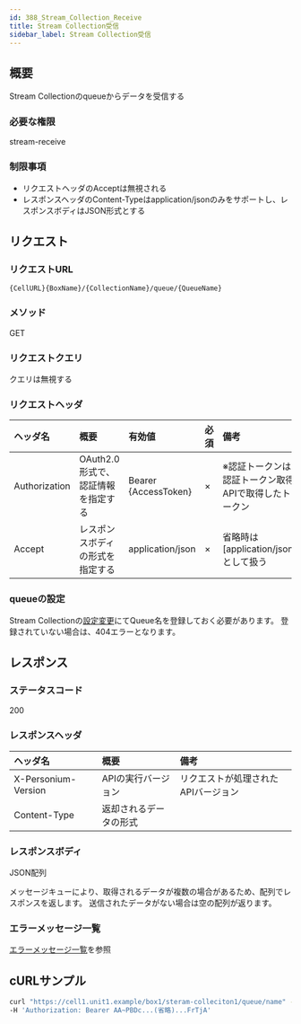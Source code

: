 ```yaml
---
id: 388_Stream_Collection_Receive
title: Stream Collection受信
sidebar_label: Stream Collection受信
---
```

## 概要
Stream Collectionのqueueからデータを受信する

### 必要な権限
stream-receive

### 制限事項
* リクエストヘッダのAcceptは無視される
* レスポンスヘッダのContent-Typeはapplication/jsonのみをサポートし、レスポンスボディはJSON形式とする

## リクエスト
### リクエストURL
```
{CellURL}{BoxName}/{CollectionName}/queue/{QueueName}
```

### メソッド
GET

### リクエストクエリ
クエリは無視する

### リクエストヘッダ
|ヘッダ名|概要|有効値|必須|備考|
|:--|:--|:--|:--|:--|
|Authorization|OAuth2.0形式で、認証情報を指定する|Bearer {AccessToken}|×|※認証トークンは認証トークン取得APIで取得したトークン|
|Accept|レスポンスボディの形式を指定する|application/json|×|省略時は[application/json]として扱う|

### queueの設定
Stream Collectionの[設定変更](386_Configure_Stream_Collection.md)にてQueue名を登録しておく必要があります。
登録されていない場合は、404エラーとなります。

## レスポンス
### ステータスコード
200

### レスポンスヘッダ

|ヘッダ名|概要|備考|
|:--|:--|:--|
|X-Personium-Version|APIの実行バージョン|リクエストが処理されたAPIバージョン|
|Content-Type|返却されるデータの形式||

### レスポンスボディ
JSON配列

メッセージキューにより、取得されるデータが複数の場合があるため、配列でレスポンスを返します。
送信されたデータがない場合は空の配列が返ります。

### エラーメッセージ一覧
[エラーメッセージ一覧](004_Error_Messages.md)を参照

## cURLサンプル
```sh
curl "https://cell1.unit1.example/box1/steram-colleciton1/queue/name" -X GET -i \
-H 'Authorization: Bearer AA~PBDc...(省略)...FrTjA'
```
